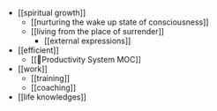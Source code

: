 - [[spiritual growth]]
    - [[nurturing the wake up state of consciousness]]
    - [[living from the place of surrender]]
        - [[external expressions]]
- [[efficient]]
    - [[🧭Productivity System MOC]]
- [[work]]
    - [[training]]
    - [[coaching]]
- [[life knowledges]]
